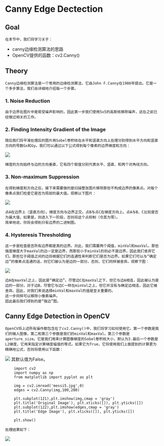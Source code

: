 # Canny Edge Dectection
## Goal
    在本节中，我们将学习关于：
- canny边缘检测算法的思路
- OpenCV提供的函数：cv2.Canny()
## Theory
    Canny边缘检测算法是一个常用的边缘检测算法，它由John F.Canny在1986年提出。它是一个多步算法，我们会详细地介绍每一个步骤。
### 1. Noise Reduction
    由于边界在图片中是易受噪声影响的，因此第一步我们使用5x5的高斯核移除噪声，这在之前已经做过相关的工作。
### 2. Finding Intensity Gradient of the Image
    随后我们将平滑处理后的图片用Sobel卷积核在水平和竖直方向上处理分别得到水平方向和竖直方向的导数Gx和Gy。我们可以通过以下公式得到每个像素的边界梯度和方向：
![](https://opencv-python-tutroals.readthedocs.io/en/latest/_images/math/fc9752466c9c38d07985d62e86946489e23c61e2.png)

    梯度的方向始终与边的方向垂直，它有四个取值分别代表水平、竖直、和两个对角线方向。
### 3. Non-maximum Suppression
    在得到梯度和方向之后，接下来需要做的是扫描整张图片移除那些不构成边界的像素点。对每个像素点我们检查它是否为局部的最大值。观察以下图片：
![](https://opencv-python-tutroals.readthedocs.io/en/latest/_images/nms.jpg)

    点A在边界上（竖直方向）。梯度方向与边界正交。点B与点C在梯度方向上。点A与B、C比较是否为最大值，如果是，则进入下一阶段，否则将这个点抑制（令其为零）。
    简单地说，你将会得到只有边界的二进制图。
### 4. Hysteresis Thresholding
    这一步是检查是否所有边界都是真的边界。对此，我们需要两个阈值，minVal和maxVal。那些强度梯度大于maxVal的边一定是边界，而那些小于minVal的则必不是边界，因此我们舍弃它们。那些位于阈值之间的边将根据它们的连通性来判断它们是否为边界。如果它们可以与“确定边”的像素点连通的话，则它们被认为是边的一部分。否则，它们同样被舍弃。观察下图：
![](https://opencv-python-tutroals.readthedocs.io/en/latest/_images/hysteresis.jpg)

    边A在maxVal之上，因此是“确定边”。尽管边C在maxVal之下，但它与边A相连，因此被认为是边的一部分。对于边B，尽管它与边C一样在minVal之上，但它并没有与确定边相连，因此它被舍弃。因此，对我们来说选择minVal和maxVal的值是至关重要的。
    这一步同样可以移除小像素噪声。
    因此最后我们得到的是“强边”图。
## Canny Edge Detection in OpenCV
    OpenCV将上述所有操作都包含在了cv2.Canny()中，我们将学习如何使用它。第一个参数是我们的输入图像，第二和第三个参数是我们的minVal和maxVal。第三个参数是aperture_size。它是我们用来计算图像梯度的Sobel卷积核大小，默认为3.最后一个参数是L2梯度，它用来指定计算梯度幅值的等式。如果它为True，它将使用我们上面提到的计算更为精确地公式，否则将使用以下函数：
![](https://opencv-python-tutroals.readthedocs.io/en/latest/_images/math/559f1d19fb3ffb98feccf9e5931edc0f73e1f26e.png)
    其默认值为False。
```
    import cv2
    import numpy as np
    from matplotlib import pyplot as plt

    img = cv2.imread('messi5.jpg',0)
    edges = cv2.Canny(img,100,200)

    plt.subplot(121),plt.imshow(img,cmap = 'gray')
    plt.title('Original Image'), plt.xticks([]), plt.yticks([])
    plt.subplot(122),plt.imshow(edges,cmap = 'gray')
    plt.title('Edge Image'), plt.xticks([]), plt.yticks([])

    plt.show()
```
    处理结果如下：
![](https://opencv-python-tutroals.readthedocs.io/en/latest/_images/canny1.jpg)